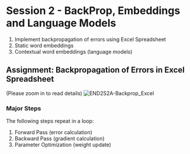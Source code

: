 # Session 2 - BackProp, Embeddings and Language Models

1. Implement backpropagation of errors using Excel Spreadsheet
2. Static word embeddings
3. Contextual word embeddings (language models)

## Assignment: Backpropagation of Errors in Excel Spreadsheet

(Please zoom in to read details)
![END2S2A-Backprop_Excel](https://user-images.githubusercontent.com/12987758/118140939-d1c3a300-b443-11eb-822f-1dc823f7ea63.PNG)

### Major Steps

The following steps repeat in a loop:

1. Forward Pass (error calculation)
2. Backward Pass (gradient calculation)
3. Parameter Optimization (weight update)
